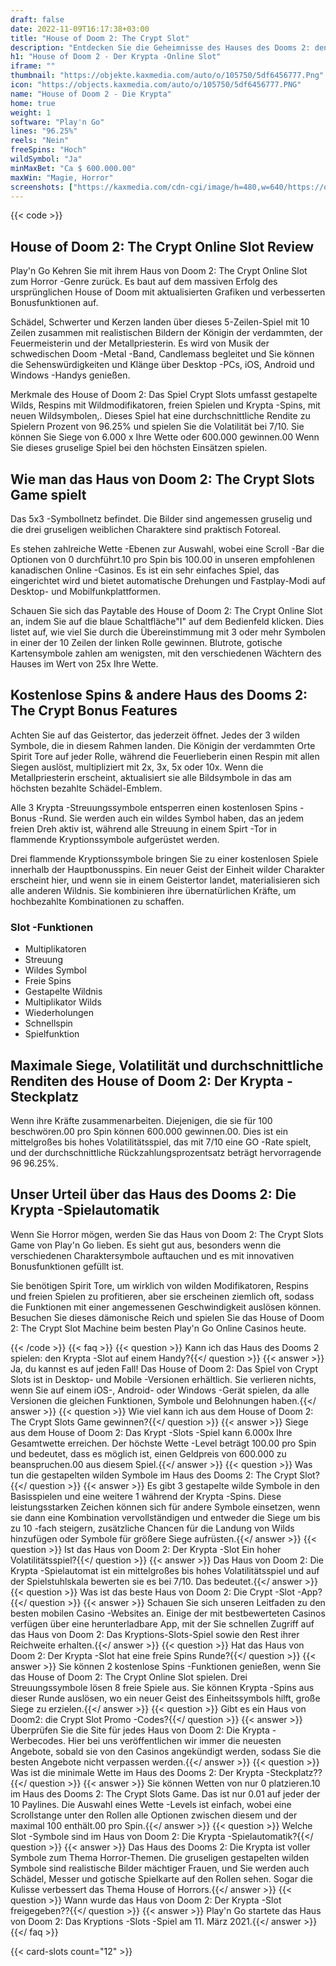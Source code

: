 ```yaml
---
draft: false
date: 2022-11-09T16:17:38+03:00
title: "House of Doom 2: The Crypt Slot"
description: "Entdecken Sie die Geheimnisse des Hauses des Dooms 2: den Krypta -Slot in unserer Rezension. Wir betrachten das Gameplay, die Funktionen und die Spitze der Top -Casino -Angebote."
h1: "House of Doom 2 - Der Krypta -Online Slot"
iframe: ""
thumbnail: "https://objekte.kaxmedia.com/auto/o/105750/5df6456777.Png"
icon: "https://objects.kaxmedia.com/auto/o/105750/5df6456777.PNG"
name: "House of Doom 2 - Die Krypta"
home: true
weight: 1
software: "Play'n Go"
lines: "96.25%"
reels: "Nein"
freeSpins: "Hoch"
wildSymbol: "Ja"
minMaxBet: "Ca $ 600.000.00"
maxWin: "Magie, Horror"
screenshots: ["https://kaxmedia.com/cdn-cgi/image/h=480,w=640/https://objects.kaxmedia.com/auto/o/105755/1f7f8ada40.jpeg"]
---
```


{{< code >}}<h2>House of Doom 2: The Crypt Online Slot Review</h2><p>Play'n Go Kehren Sie mit ihrem Haus von Doom 2: The Crypt Online Slot zum Horror -Genre zurück. Es baut auf dem massiven Erfolg des ursprünglichen House of Doom mit aktualisierten Grafiken und verbesserten Bonusfunktionen auf.</p><p>Schädel, Schwerter und Kerzen landen über dieses 5-Zeilen-Spiel mit 10 Zeilen zusammen mit realistischen Bildern der Königin der verdammten, der Feuermeisterin und der Metallpriesterin. Es wird von Musik der schwedischen Doom -Metal -Band, Candlemass begleitet und Sie können die Sehenswürdigkeiten und Klänge über Desktop -PCs, iOS, Android und Windows -Handys genießen.</p><p>Merkmale des House of Doom 2: Das Spiel Crypt Slots umfasst gestapelte Wilds, Respins mit Wildmodifikatoren, freien Spielen und Krypta -Spins, mit neuen Wildsymbolen,. Dieses Spiel hat eine durchschnittliche Rendite zu Spielern Prozent von 96.25% und spielen Sie die Volatilität bei 7/10. Sie können Sie Siege von 6.000 x Ihre Wette oder 600.000 gewinnen.00 Wenn Sie dieses gruselige Spiel bei den höchsten Einsätzen spielen.</p><h2>Wie man das Haus von Doom 2: The Crypt Slots Game spielt</h2><p>Das 5x3 -Symbollnetz befindet. Die Bilder sind angemessen gruselig und die drei gruseligen weiblichen Charaktere sind praktisch Fotoreal.</p><p>Es stehen zahlreiche Wette -Ebenen zur Auswahl, wobei eine Scroll -Bar die Optionen von 0 durchführt.10 pro Spin bis 100.00 in unseren empfohlenen kanadischen Online -Casinos. Es ist ein sehr einfaches Spiel, das eingerichtet wird und bietet automatische Drehungen und Fastplay-Modi auf Desktop- und Mobilfunkplattformen.</p><p>Schauen Sie sich das Paytable des House of Doom 2: The Crypt Online Slot an, indem Sie auf die blaue Schaltfläche"I" auf dem Bedienfeld klicken. Dies listet auf, wie viel Sie durch die Übereinstimmung mit 3 oder mehr Symbolen in einer der 10 Zeilen der linken Rolle gewinnen. Blutrote, gotische Kartensymbole zahlen am wenigsten, mit den verschiedenen Wächtern des Hauses im Wert von 25x Ihre Wette.</p><h2>Kostenlose Spins & andere Haus des Dooms 2: The Crypt Bonus Features</h2><p>Achten Sie auf das Geistertor, das jederzeit öffnet. Jedes der 3 wilden Symbole, die in diesem Rahmen landen.  Die Königin der verdammten Orte Spirit Tore auf jeder Rolle, während die Feuerlieberin einen Respin mit allen Siegen auslöst, multipliziert mit 2x, 3x, 5x oder 10x. Wenn die Metallpriesterin erscheint, aktualisiert sie alle Bildsymbole in das am höchsten bezahlte Schädel-Emblem.</p><p>Alle 3 Krypta -Streuungssymbole entsperren einen kostenlosen Spins -Bonus -Rund. Sie werden auch ein wildes Symbol haben, das an jedem freien Dreh aktiv ist, während alle Streuung in einem Spirt -Tor in flammende Kryptionssymbole aufgerüstet werden.</p><p>Drei flammende Kryptionssymbole bringen Sie zu einer kostenlosen Spiele innerhalb der Hauptbonusspins. Ein neuer Geist der Einheit wilder Charakter erscheint hier, und wenn sie in einem Geistertor landet, materialisieren sich alle anderen Wildnis. Sie kombinieren ihre übernatürlichen Kräfte, um hochbezahlte Kombinationen zu schaffen.</p><h3>
Slot -Funktionen</h3><ul>
<li></span>
Multiplikatoren</li>
<li></span>
Streuung</li>
<li></span>
Wildes Symbol</li>
<li></span>
Freie Spins</li>
<li></span>
Gestapelte Wildnis</li>
<li></span>
Multiplikator Wilds</li>
<li></span>
Wiederholungen</li>
<li></span>
Schnellspin</li>
<li></span>
Spielfunktion</li></ul><h2>Maximale Siege, Volatilität und durchschnittliche Renditen des House of Doom 2: Der Krypta -Steckplatz</h2><p>Wenn ihre Kräfte zusammenarbeiten. Diejenigen, die sie für 100 beschwören.00 pro Spin können 600.000 gewinnen.00. Dies ist ein mittelgroßes bis hohes Volatilitätsspiel, das mit 7/10 eine GO -Rate spielt, und der durchschnittliche Rückzahlungsprozentsatz beträgt hervorragende 96 96.25%.</p><h2>Unser Urteil über das Haus des Dooms 2: Die Krypta -Spielautomatik</h2><p>Wenn Sie Horror mögen, werden Sie das Haus von Doom 2: The Crypt Slots Game von Play'n Go lieben. Es sieht gut aus, besonders wenn die verschiedenen Charaktersymbole auftauchen und es mit innovativen Bonusfunktionen gefüllt ist.</p><p>Sie benötigen Spirit Tore, um wirklich von wilden Modifikatoren, Respins und freien Spielen zu profitieren, aber sie erscheinen ziemlich oft, sodass die Funktionen mit einer angemessenen Geschwindigkeit auslösen können. Besuchen Sie dieses dämonische Reich und spielen Sie das House of Doom 2: The Crypt Slot Machine beim besten Play'n Go Online Casinos heute.</p>

{{< /code >}}
{{< faq >}}
{{< question >}} Kann ich das Haus des Dooms 2 spielen: den Krypta -Slot auf einem Handy?{{</ question >}}
{{< answer >}} Ja, du kannst es auf jeden Fall! Das House of Doom 2: Das Spiel von Crypt Slots ist in Desktop- und Mobile -Versionen erhältlich. Sie verlieren nichts, wenn Sie auf einem iOS-, Android- oder Windows -Gerät spielen, da alle Versionen die gleichen Funktionen, Symbole und Belohnungen haben.{{</ answer >}}
{{< question >}} Wie viel kann ich aus dem House of Doom 2: The Crypt Slots Game gewinnen?{{</ question >}}
{{< answer >}} Siege aus dem House of Doom 2: Das Krypt -Slots -Spiel kann 6.000x Ihre Gesamtwette erreichen. Der höchste Wette -Level beträgt 100.00 pro Spin und bedeutet, dass es möglich ist, einen Geldpreis von 600.000 zu beanspruchen.00 aus diesem Spiel.{{</ answer >}}
{{< question >}} Was tun die gestapelten wilden Symbole im Haus des Dooms 2: The Crypt Slot?{{</ question >}}
{{< answer >}} Es gibt 3 gestapelte wilde Symbole in den Basisspielen und eine weitere 1 während der Krypta -Spins. Diese leistungsstarken Zeichen können sich für andere Symbole einsetzen, wenn sie dann eine Kombination vervollständigen und entweder die Siege um bis zu 10 -fach steigern, zusätzliche Chancen für die Landung von Wilds hinzufügen oder Symbole für größere Siege aufrüsten.{{</ answer >}}
{{< question >}} Ist das Haus von Doom 2: Der Krypta -Slot Ein hoher Volatilitätsspiel?{{</ question >}}
{{< answer >}} Das Haus von Doom 2: Die Krypta -Spielautomat ist ein mittelgroßes bis hohes Volatilitätsspiel und auf der Spielstuhlskala bewerten sie es bei 7/10. Das bedeutet.{{</ answer >}}
{{< question >}} Was ist das beste Haus von Doom 2: Die Crypt -Slot -App?{{</ question >}}
{{< answer >}} Schauen Sie sich unseren Leitfaden zu den besten mobilen Casino -Websites an. Einige der mit bestbewerteten Casinos verfügen über eine herunterladbare App, mit der Sie schnellen Zugriff auf das Haus von Doom 2: Das Kryptions-Slots-Spiel sowie den Rest ihrer Reichweite erhalten.{{</ answer >}}
{{< question >}} Hat das Haus von Doom 2: Der Krypta -Slot hat eine freie Spins Runde?{{</ question >}}
{{< answer >}} Sie können 2 kostenlose Spins -Funktionen genießen, wenn Sie das House of Doom 2: The Crypt Online Slot spielen. Drei Streuungssymbole lösen 8 freie Spiele aus. Sie können Krypta -Spins aus dieser Runde auslösen, wo ein neuer Geist des Einheitssymbols hilft, große Siege zu erzielen.{{</ answer >}}
{{< question >}} Gibt es ein Haus von Doom2: die Crypt Slot Promo -Codes?{{</ question >}}
{{< answer >}} Überprüfen Sie die Site für jedes Haus von Doom 2: Die Krypta -Werbecodes. Hier bei uns veröffentlichen wir immer die neuesten Angebote, sobald sie von den Casinos angekündigt werden, sodass Sie die besten Angebote nicht verpassen werden.{{</ answer >}}
{{< question >}} Was ist die minimale Wette im Haus des Dooms 2: Der Krypta -Steckplatz??{{</ question >}}
{{< answer >}} Sie können Wetten von nur 0 platzieren.10 im Haus des Dooms 2: The Crypt Slots Game. Das ist nur 0.01 auf jeder der 10 Paylines. Die Auswahl eines Wette -Levels ist einfach, wobei eine Scrollstange unter den Rollen alle Optionen zwischen diesem und der maximal 100 enthält.00 pro Spin.{{</ answer >}}
{{< question >}} Welche Slot -Symbole sind im Haus von Doom 2: Die Krypta -Spielautomatik?{{</ question >}}
{{< answer >}} Das Haus des Dooms 2: Die Krypta ist voller Symbole zum Thema Horror-Themen. Die gruseligen gestapelten wilden Symbole sind realistische Bilder mächtiger Frauen, und Sie werden auch Schädel, Messer und gotische Spielkarte auf den Rollen sehen. Sogar die Kulisse verbessert das Thema House of Horrors.{{</ answer >}}
{{< question >}} Wann wurde das Haus von Doom 2: Der Krypta -Slot freigegeben??{{</ question >}}
{{< answer >}} Play'n Go startete das Haus von Doom 2: Das Kryptions -Slots -Spiel am 11. März 2021.{{</ answer >}}
{{</ faq >}}

 {{< card-slots count="12" >}}